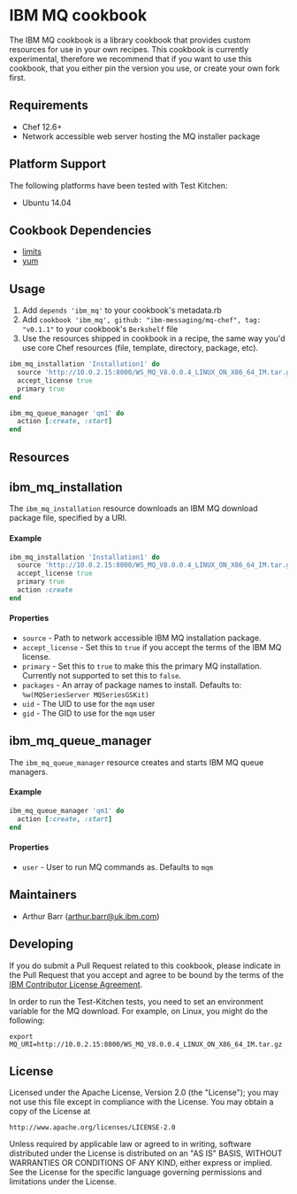 IBM MQ cookbook
===============

The IBM MQ cookbook is a library cookbook that provides custom resources for use in your own recipes.  This cookbook is currently experimental, therefore we recommend that if you want to use this cookbook, that you either pin the version you use, or create your own fork first.

Requirements
------------
- Chef 12.6+
- Network accessible web server hosting the MQ installer package

Platform Support
----------------
The following platforms have been tested with Test Kitchen:

- Ubuntu 14.04

Cookbook Dependencies
---------------------
- [limits](https://supermarket.chef.io/cookbooks/limits)
- [yum](https://supermarket.chef.io/cookbooks/yum)

Usage
-----
1. Add ```depends 'ibm_mq'``` to your cookbook's metadata.rb
2. Add ```cookbook 'ibm_mq', github: "ibm-messaging/mq-chef", tag: "v0.1.1"``` to your cookbook's `Berkshelf` file
3. Use the resources shipped in cookbook in a recipe, the same way you'd
  use core Chef resources (file, template, directory, package, etc).

```ruby
ibm_mq_installation 'Installation1' do
  source 'http://10.0.2.15:8000/WS_MQ_V8.0.0.4_LINUX_ON_X86_64_IM.tar.gz'
  accept_license true
  primary true
end

ibm_mq_queue_manager 'qm1' do
  action [:create, :start]
end
```

Resources
---------

## ibm_mq_installation
The `ibm_mq_installation` resource downloads an IBM MQ download package file,
specified by a URI.

#### Example
```ruby
ibm_mq_installation 'Installation1' do
  source 'http://10.0.2.15:8000/WS_MQ_V8.0.0.4_LINUX_ON_X86_64_IM.tar.gz'
  accept_license true
  primary true
  action :create
end
```

#### Properties
- `source` - Path to network accessible IBM MQ installation package.
- `accept_license` - Set this to `true` if you accept the terms of the IBM MQ license.
- `primary` - Set this to `true` to make this the primary MQ installation.  Currently not supported to set this to `false`.
- `packages` - An array of package names to install.  Defaults to:
  `%w(MQSeriesServer MQSeriesGSKit)`
- `uid` - The UID to use for the `mqm` user
- `gid` - The GID to use for the `mqm` user

## ibm_mq_queue_manager
The `ibm_mq_queue_manager` resource creates and starts IBM MQ queue managers.

#### Example
```ruby
ibm_mq_queue_manager 'qm1' do
  action [:create, :start]
end
```

#### Properties
- `user` - User to run MQ commands as.  Defaults to `mqm`


## Maintainers

* Arthur Barr (<arthur.barr@uk.ibm.com>)

## Developing
If you do submit a Pull Request related to this cookbook, please indicate in the Pull Request that you accept and agree to be bound by the terms of the [IBM Contributor License Agreement](CLA.md).

In order to run the Test-Kitchen tests, you need to set an environment variable for the MQ download.  For example, on Linux, you might do the following:

```shell
export MQ_URI=http://10.0.2.15:8000/WS_MQ_V8.0.0.4_LINUX_ON_X86_64_IM.tar.gz
```

## License
Licensed under the Apache License, Version 2.0 (the "License");
you may not use this file except in compliance with the License.
You may obtain a copy of the License at

    http://www.apache.org/licenses/LICENSE-2.0

Unless required by applicable law or agreed to in writing, software
distributed under the License is distributed on an "AS IS" BASIS,
WITHOUT WARRANTIES OR CONDITIONS OF ANY KIND, either express or implied.
See the License for the specific language governing permissions and
limitations under the License.
